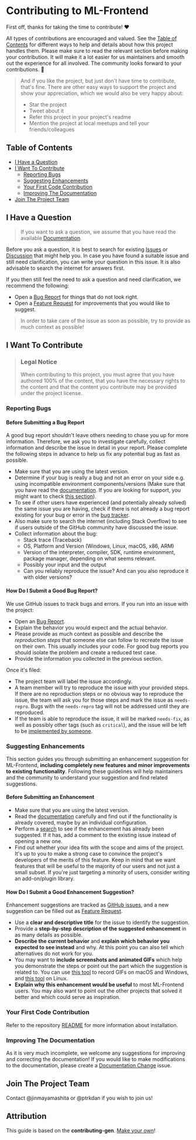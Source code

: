 <!-- omit in toc -->
# Contributing to ML-Frontend

First off, thanks for taking the time to contribute! ❤️

All types of contributions are encouraged and valued. See the [Table of Contents](#table-of-contents) for different ways to help and details about how this project handles them. Please make sure to read the relevant section before making your contribution. It will make it a lot easier for us maintainers and smooth out the experience for all involved. The community looks forward to your contributions. 🎉

> And if you like the project, but just don't have time to contribute, that's fine. There are other easy ways to support the project and show your appreciation, which we would also be very happy about:
> - Star the project
> - Tweet about it
> - Refer this project in your project's readme
> - Mention the project at local meetups and tell your friends/colleagues

<!-- omit in toc -->
## Table of Contents

- [I Have a Question](#i-have-a-question)
- [I Want To Contribute](#i-want-to-contribute)
  - [Reporting Bugs](#reporting-bugs)
  - [Suggesting Enhancements](#suggesting-enhancements)
  - [Your First Code Contribution](#your-first-code-contribution)
  - [Improving The Documentation](#improving-the-documentation)
- [Join The Project Team](#join-the-project-team)



## I Have a Question

> If you want to ask a question, we assume that you have read the available [Documentation](https://github.com/monstar-lab-oss/ml-frontend/wiki).

Before you ask a question, it is best to search for existing [Issues](https://github.com/monstar-lab-oss/ml-frontend/issues) or [Discussion](https://github.com/monstar-lab-oss/ml-frontend/discussions) that might help you. In case you have found a suitable issue and still need clarification, you can write your question in this issue. It is also advisable to search the internet for answers first.

If you then still feel the need to ask a question and need clarification, we recommend the following:

- Open a [Bug Report](https://github.com/monstar-lab-oss/ml-frontend/issues/new?assignees=&labels=bug&projects=&template=bug_report.md&title=%5BBUG%5D) for things that do not look right.
- Open a [Feature Request](https://github.com/monstar-lab-oss/ml-frontend/issues/new?assignees=&labels=enhancement&projects=&template=feature_request.md&title=%5BFEATURE%5D) for improvements that you would like to suggest.

> In order to take care of the issue as soon as possible, try to provide as much context as possible!

## I Want To Contribute

> ### Legal Notice <!-- omit in toc -->
> When contributing to this project, you must agree that you have authored 100% of the content, that you have the necessary rights to the content and that the content you contribute may be provided under the project license.

### Reporting Bugs

<!-- omit in toc -->
#### Before Submitting a Bug Report

A good bug report shouldn't leave others needing to chase you up for more information. Therefore, we ask you to investigate carefully, collect information and describe the issue in detail in your report. Please complete the following steps in advance to help us fix any potential bug as fast as possible.

- Make sure that you are using the latest version.
- Determine if your bug is really a bug and not an error on your side e.g. using incompatible environment components/versions (Make sure that you have read the [documentation](https://github.com/monstar-lab-oss/ml-frontend/wiki). If you are looking for support, you might want to check [this section](#i-have-a-question)).
- To see if other users have experienced (and potentially already solved) the same issue you are having, check if there is not already a bug report existing for your bug or error in the [bug tracker](https://github.com/monstar-lab-oss/ml-frontendissues?q=label%3Abug).
- Also make sure to search the internet (including Stack Overflow) to see if users outside of the GitHub community have discussed the issue.
- Collect information about the bug:
  - Stack trace (Traceback)
  - OS, Platform and Version (Windows, Linux, macOS, x86, ARM)
  - Version of the interpreter, compiler, SDK, runtime environment, package manager, depending on what seems relevant.
  - Possibly your input and the output
  - Can you reliably reproduce the issue? And can you also reproduce it with older versions?

<!-- omit in toc -->
#### How Do I Submit a Good Bug Report?

We use GitHub issues to track bugs and errors. If you run into an issue with the project:

- Open an [Bug Report](https://github.com/monstar-lab-oss/ml-frontend/issues/new?assignees=&labels=bug&projects=&template=bug_report.md&title=%5BBUG%5D). 
- Explain the behavior you would expect and the actual behavior.
- Please provide as much context as possible and describe the *reproduction steps* that someone else can follow to recreate the issue on their own. This usually includes your code. For good bug reports you should isolate the problem and create a reduced test case.
- Provide the information you collected in the previous section.

Once it's filed:

- The project team will label the issue accordingly.
- A team member will try to reproduce the issue with your provided steps. If there are no reproduction steps or no obvious way to reproduce the issue, the team will ask you for those steps and mark the issue as `needs-repro`. Bugs with the `needs-repro` tag will not be addressed until they are reproduced.
- If the team is able to reproduce the issue, it will be marked `needs-fix`, as well as possibly other tags (such as `critical`), and the issue will be left to be [implemented by someone](#your-first-code-contribution).


### Suggesting Enhancements

This section guides you through submitting an enhancement suggestion for ML-Frontend, **including completely new features and minor improvements to existing functionality**. Following these guidelines will help maintainers and the community to understand your suggestion and find related suggestions.

<!-- omit in toc -->
#### Before Submitting an Enhancement

- Make sure that you are using the latest version.
- Read the [documentation](https://github.com/monstar-lab-oss/ml-frontend/wiki) carefully and find out if the functionality is already covered, maybe by an individual configuration.
- Perform a [search](https://github.com/monstar-lab-oss/ml-frontend/issues) to see if the enhancement has already been suggested. If it has, add a comment to the existing issue instead of opening a new one.
- Find out whether your idea fits with the scope and aims of the project. It's up to you to make a strong case to convince the project's developers of the merits of this feature. Keep in mind that we want features that will be useful to the majority of our users and not just a small subset. If you're just targeting a minority of users, consider writing an add-on/plugin library.

<!-- omit in toc -->
#### How Do I Submit a Good Enhancement Suggestion?

Enhancement suggestions are tracked as [GitHub issues](https://github.com/monstar-lab-oss/ml-frontend/issues), and a new suggestion can be filled out as [Feature Request](https://github.com/monstar-lab-oss/ml-frontend/issues/new?assignees=&labels=enhancement&projects=&template=feature_request.md&title=%5BFEATURE%5D).

- Use a **clear and descriptive title** for the issue to identify the suggestion.
- Provide a **step-by-step description of the suggested enhancement** in as many details as possible.
- **Describe the current behavior** and **explain which behavior you expected to see instead** and why. At this point you can also tell which alternatives do not work for you.
- You may want to **include screenshots and animated GIFs** which help you demonstrate the steps or point out the part which the suggestion is related to. You can use [this tool](https://www.cockos.com/licecap/) to record GIFs on macOS and Windows, and [this tool](https://github.com/colinkeenan/silentcast) on Linux. 
- **Explain why this enhancement would be useful** to most ML-Frontend users. You may also want to point out the other projects that solved it better and which could serve as inspiration.

### Your First Code Contribution

Refer to the repository [README](https://github.com/monstar-lab-oss/ml-frontend#installation-and-usage) for more information about installation.

### Improving The Documentation

As it is very much incomplete, we welcome any suggestions for improving and correcting the documentation! If you would like to make modifications to the documentation, please create a [Documentation Change](https://github.com/monstar-lab-oss/ml-frontend/issues/new?assignees=&labels=documentation&projects=&template=documentation-change.md&title=%5BDOC%5D) issue.

## Join The Project Team

Contact @jinmayamashita or @ptrkdan if you wish to join us!

<!-- omit in toc -->
## Attribution
This guide is based on the **contributing-gen**. [Make your own](https://github.com/bttger/contributing-gen)!
